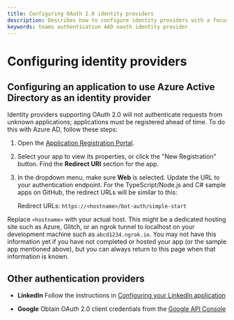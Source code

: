 ```yaml
---
title: Configuring OAuth 2.0 identity providers
description: Describes how to configure identity providers with a focus on Azure AD
keywords: teams authentication AAD oauth identity provider
---
```

# Configuring identity providers

## Configuring an application to use Azure Active Directory as an identity provider

Identity providers supporting OAuth 2.0 will not authenticate requests from unknown applications; applications must be registered ahead of time. To do this with Azure AD, follow these steps:

1. Open the [Application Registration Portal](https://ms.portal.azure.com/#blade/Microsoft_AAD_RegisteredApps/ApplicationsListBlade).

2. Select your app to view its properties, or click the "New Registration" button. Find the **Redirect URI** section for the app.

3. In the dropdown menu, make sure **Web** is selected. Update the URL to your authentication endpoint. For the TypeScript/Node.js and C# sample apps on GitHub, the redirect URLs will be similar to this:

    Redirect URLs: `https://<hostname>/bot-auth/simple-start`

Replace `<hostname>` with your actual host. This might be a dedicated hosting site such as Azure, Glitch, or an ngrok tunnel to localhost on your development machine such as `abcd1234.ngrok.io`. You may not have this information yet if you have not completed or hosted your app (or the sample app mentioned above), but you can always return to this page when that information is known.

## Other authentication providers

* **LinkedIn** Follow the instructions in [Configuring your LinkedIn application](https://developer.linkedin.com/docs/oauth2)

* **Google** Obtain OAuth 2.0 client credentials from the [Google API Console](https://console.developers.google.com/)
